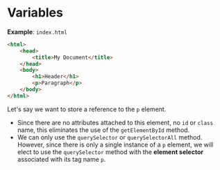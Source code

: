# Variables

**Example**: `index.html`

```html
<html>
    <head>
        <title>My Document</title>
    </head>
    <body>
        <h1>Header</h1>
        <p>Paragraph</p>
    </body>
</html>
```

Let's say we want to store a reference to the `p` element.
- Since there are no attributes attached to this element, no `id` or `class` name, this eliminates the use of the `getElementById` method.
- We can only use the `querySelector` or `querySelectorAll` method. However, since there is only a single instance of a `p` element, we will elect to use the `querySelector` method with the **element selector** associated with its tag name `p`.
